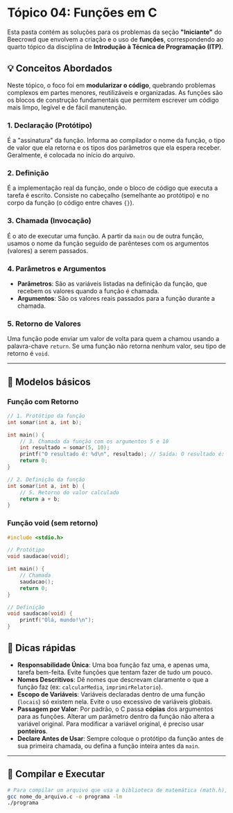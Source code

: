 # Tópico 04: Funções em C

Esta pasta contém as soluções para os problemas da seção **"Iniciante"** do Beecrowd que envolvem a criação e o uso de **funções**, correspondendo ao quarto tópico da disciplina de **Introdução à Técnica de Programação (ITP)**.

## 💡 Conceitos Abordados

Neste tópico, o foco foi em **modularizar o código**, quebrando problemas complexos em partes menores, reutilizáveis e organizadas. As funções são os blocos de construção fundamentais que permitem escrever um código mais limpo, legível e de fácil manutenção.

### 1. Declaração (Protótipo)
É a "assinatura" da função. Informa ao compilador o nome da função, o tipo de valor que ela retorna e os tipos dos parâmetros que ela espera receber. Geralmente, é colocada no início do arquivo.

### 2. Definição
É a implementação real da função, onde o bloco de código que executa a tarefa é escrito. Consiste no cabeçalho (semelhante ao protótipo) e no corpo da função (o código entre chaves `{}`).

### 3. Chamada (Invocação)
É o ato de executar uma função. A partir da `main` ou de outra função, usamos o nome da função seguido de parênteses com os argumentos (valores) a serem passados.

### 4. Parâmetros e Argumentos
- **Parâmetros**: São as variáveis listadas na definição da função, que recebem os valores quando a função é chamada.
- **Argumentos**: São os valores reais passados para a função durante a chamada.

### 5. Retorno de Valores
Uma função pode enviar um valor de volta para quem a chamou usando a palavra-chave `return`. Se uma função não retorna nenhum valor, seu tipo de retorno é `void`.

---

## 🧩 Modelos básicos

### Função com Retorno
```c
// 1. Protótipo da função
int somar(int a, int b);

int main() {
    // 3. Chamada da função com os argumentos 5 e 10
    int resultado = somar(5, 10);
    printf("O resultado é: %d\n", resultado); // Saída: O resultado é: 15
    return 0;
}

// 2. Definição da função
int somar(int a, int b) {
    // 5. Retorno do valor calculado
    return a + b;
}
```

### Função void (sem retorno)

```c
#include <stdio.h>

// Protótipo
void saudacao(void);

int main() {
    // Chamada
    saudacao();
    return 0;
}

// Definição
void saudacao(void) {
    printf("Olá, mundo!\n");
}
```
## 🧠 Dicas rápidas
- **Responsabilidade Única**: Uma boa função faz uma, e apenas uma, tarefa bem-feita. Evite funções que tentam fazer de tudo um pouco.
- **Nomes Descritivos**: Dê nomes que descrevam claramente o que a função faz (ex: `calcularMedia`, `imprimirRelatorio`).
- **Escopo de Variáveis**: Variáveis declaradas dentro de uma função (`locais`) só existem nela. Evite o uso excessivo de variáveis globais.
- **Passagem por Valor**: Por padrão, o C passa **cópias** dos argumentos para as funções. Alterar um parâmetro dentro da função não altera a variável original. Para modificar a variável original, é preciso usar **ponteiros**.
- **Declare Antes de Usar**: Sempre coloque o protótipo da função antes de sua primeira chamada, ou defina a função inteira antes da `main`.

---

## 🚀 Compilar e Executar
```bash
# Para compilar um arquivo que usa a biblioteca de matemática (math.h), adicione -lm
gcc nome_do_arquivo.c -o programa -lm
./programa
```


